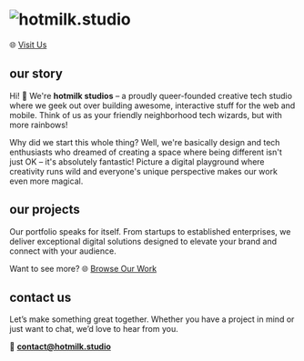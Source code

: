 # ![hotmilk.studio](https://r2.hotmilk.studio/hotmilktext.png)

🌐 [Visit Us](https://hotmilk.studio)


## our story

Hi! 👋 We're **hotmilk studios** – a proudly queer-founded creative tech studio where we geek out over building awesome, interactive stuff for the web and mobile. Think of us as your friendly neighborhood tech wizards, but with more rainbows!

Why did we start this whole thing? Well, we're basically design and tech enthusiasts who dreamed of creating a space where being different isn't just OK – it's absolutely fantastic! Picture a digital playground where creativity runs wild and everyone's unique perspective makes our work even more magical.


## our projects

Our portfolio speaks for itself. From startups to established enterprises, we deliver exceptional digital solutions designed to elevate your brand and connect with your audience. 

Want to see more? 🌐 [Browse Our Work](https://hotmilk.studio/projects)

## contact us

Let’s make something great together. Whether you have a project in mind or just want to chat, we’d love to hear from you.

📧 **contact@hotmilk.studio**
